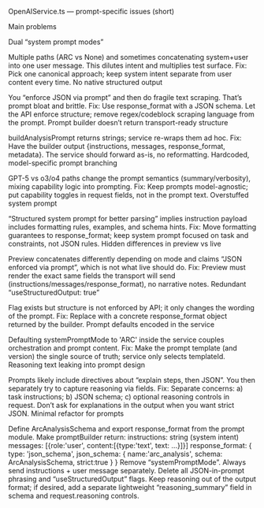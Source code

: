 OpenAIService.ts — prompt-specific issues (short)

Main problems

Dual “system prompt modes”

Multiple paths (ARC vs None) and sometimes concatenating system+user into one user message. This dilutes intent and multiplies test surface.
Fix: Pick one canonical approach; keep system intent separate from user content every time.
No native structured output

You “enforce JSON via prompt” and then do fragile text scraping. That’s prompt bloat and brittle.
Fix: Use response_format with a JSON schema. Let the API enforce structure; remove regex/codeblock scraping language from the prompt.
Prompt builder doesn’t return transport-ready structure

buildAnalysisPrompt returns strings; service re-wraps them ad hoc.
Fix: Have the builder output {instructions, messages, response_format, metadata}. The service should forward as-is, no reformatting.
Hardcoded, model-specific prompt branching

GPT-5 vs o3/o4 paths change the prompt semantics (summary/verbosity), mixing capability logic into prompting.
Fix: Keep prompts model-agnostic; put capability toggles in request fields, not in the prompt text.
Overstuffed system prompt

“Structured system prompt for better parsing” implies instruction payload includes formatting rules, examples, and schema hints.
Fix: Move formatting guarantees to response_format; keep system prompt focused on task and constraints, not JSON rules.
Hidden differences in preview vs live

Preview concatenates differently depending on mode and claims “JSON enforced via prompt”, which is not what live should do.
Fix: Preview must render the exact same fields the transport will send (instructions/messages/response_format), no narrative notes.
Redundant “useStructuredOutput: true”

Flag exists but structure is not enforced by API; it only changes the wording of the prompt.
Fix: Replace with a concrete response_format object returned by the builder.
Prompt defaults encoded in the service

Defaulting systemPromptMode to 'ARC' inside the service couples orchestration and prompt content.
Fix: Make the prompt template (and version) the single source of truth; service only selects templateId.
Reasoning text leaking into prompt design

Prompts likely include directives about “explain steps, then JSON”. You then separately try to capture reasoning via fields.
Fix: Separate concerns: a) task instructions; b) JSON schema; c) optional reasoning controls in request. Don’t ask for explanations in the output when you want strict JSON.
Minimal refactor for prompts

Define ArcAnalysisSchema and export response_format from the prompt module.
Make promptBuilder return:
instructions: string (system intent)
messages: [{role:'user', content:[{type:'text', text: ...}]}]
response_format: { type: 'json_schema', json_schema: { name:'arc_analysis', schema: ArcAnalysisSchema, strict:true } }
Remove “systemPromptMode”. Always send instructions + user message separately.
Delete all JSON-in-prompt phrasing and “useStructuredOutput” flags.
Keep reasoning out of the output format; if desired, add a separate lightweight “reasoning_summary” field in schema and request.reasoning controls.